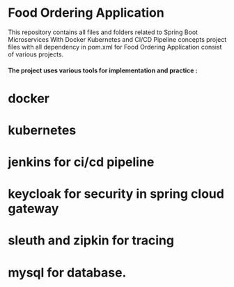 # Food Ordering Application

This repository contains all files and folders related to Spring Boot Microservices With Docker Kubernetes and CI/CD Pipeline concepts project files with all dependency in pom.xml for Food Ordering Application consist of various projects.

#### The project uses various tools for implementation and practice :
# docker 
# kubernetes
# jenkins for ci/cd pipeline
# keycloak for security in spring cloud gateway
# sleuth and zipkin for tracing 
# mysql for database.